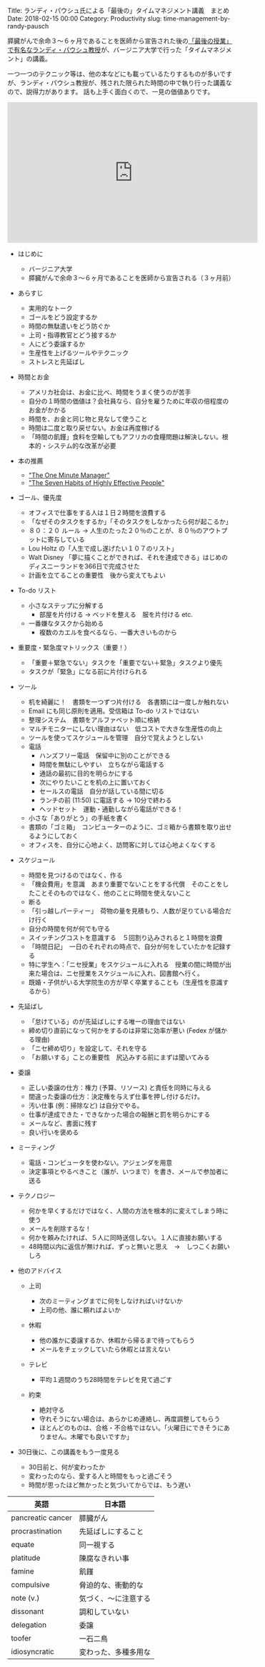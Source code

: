 Title: ランディ・パウシュ氏による「最後の」タイムマネジメント講義　まとめ
Date: 2018-02-15 00:00
Category: Productivity
slug: time-management-by-randy-pausch


膵臓がんで余命３〜６ヶ月であることを医師から宣告された後の[「最後の授業」で有名なランディ・パウシュ教授](https://www.youtube.com/watch?v=ji5_MqicxSo)が、バージニア大学で行った「タイムマネジメント」の講義。

一つ一つのテクニック等は、他の本などにも載っているたりするものが多いですが、ランディ・パウシュ教授が、残された限られた時間の中で執り行った講義なので、説得力があります。
話も上手く面白くので、一見の価値ありです。

<iframe width="560" height="315" src="https://www.youtube.com/embed/oTugjssqOT0" frameborder="0" allow="autoplay; encrypted-media" allowfullscreen></iframe>

- はじめに
    - バージニア大学
    - 膵臓がんで余命３〜６ヶ月であることを医師から宣告される（３ヶ月前）

- あらすじ
    - 実用的なトーク
    - ゴールをどう設定するか
    - 時間の無駄遣いをどう防ぐか
    - 上司・指導教官とどう接するか
    - 人にどう委譲するか
    - 生産性を上げるツールやテクニック
    - ストレスと先延ばし

- 時間とお金
    - アメリカ社会は、お金に比べ、時間をうまく使うのが苦手
    - 自分の１時間の価値は？会社員なら、自分を雇うために年収の倍程度のお金がかかる
    - 時間を、お金と同じ物と見なして使うこと
    - 時間は二度と取り戻せない。お金は再度稼げる
    - 「時間の飢饉」食料を空輸してもアフリカの食糧問題は解決しない。根本的・システム的な改革が必要

- 本の推薦
    - ["The One Minute Manager"](https://www.amazon.com/Minute-Manager-Kenneth-Blanchard-Ph-D/dp/074350917X)
    - ["The Seven Habits of Highly Effective People"](https://www.amazon.com/dp/B00GOZV3TM/)

- ゴール、優先度
    - オフィスで仕事をする人は１日２時間を浪費する
    - 「なぜそのタスクをするか」「そのタスクをしなかったら何が起こるか」
    - ８０：２０ ルール → 人生のたった２０％のことが、８０％のアウトプットに寄与している
    - Lou Holtz の「人生で成し遂げたい１０７のリスト」
    - Walt Disney 「夢に描くことができれば、それを達成できる」はじめのディスニーランドを366日で完成させた
    - 計画を立てることの重要性　後から変えてもよい

- To-do リスト
    - 小さなステップに分解する
        - 部屋を片付ける → ベッドを整える　服を片付ける  etc.
    - 一番嫌なタスクから始める
        - 複数のカエルを食べるなら、一番大きいものから

- 重要度・緊急度マトリックス（重要！）
    - 「重要＋緊急でない」タスクを「重要でない＋緊急」タスクより優先
    - タスクが「緊急」になる前に片付けられる

- ツール
    - 机を綺麗に！　書類を一つずつ片付ける　各書類には一度しか触れない
    - Email にも同じ原則を適用。受信箱は To-do リストではない
    - 整理システム　書類をアルファベット順に格納
    - マルチモニターにしない理由はない　低コストで大きな生産性の向上
    - ツールを使ってスケジュールを管理　自分で覚えようとしない
    - 電話
        - ハンズフリー電話　保留中に別のことができる
        - 時間を無駄にしやすい　立ちながら電話する
        - 通話の最初に目的を明らかにする
        - 次にやりたいことを机の上に置いておく
        - セールスの電話　自分が話している間に切る
        - ランチの前 (11:50) に電話する → 10分で終わる
        - ヘッドセット　運動・通勤しながら電話ができる！
    - 小さな「ありがとう」の手紙を書く
    - 書類の「ゴミ箱」　コンピューターのように、ゴミ箱から書類を取り出せるようにしておく
    - オフィスを、自分に心地よく、訪問客に対しては心地よくなくする

- スケジュール
    - 時間を見つけるのではなく、作る
    - 「機会費用」を意識　あまり重要でないことをする代償　そのことをしたことそのものではなく、他のことに時間を使えないこと
    - 断る
    - 「引っ越しパーティー」　荷物の量を見積もり、人数が足りている場合だけ行く
    - 自分の時間を何が何でも守る
    - スイッチングコストを意識する　５回割り込みされると１時間を浪費
    - 「時間日記」　一日のそれぞれの時点で、自分が何をしていたかを記録する
    - 特に学生へ：「ニセ授業」をスケジュールに入れる　授業の間に時間が出来た場合は、ニセ授業をスケジュールに入れ、図書館へ行く。
    - 既婚・子供がいる大学院生の方が早く卒業することも（生産性を意識するから）

- 先延ばし
    - 「怠けている」のが先延ばしにする唯一の理由ではない
    - 締め切り直前になって何かをするのは非常に効率が悪い (Fedex が儲かる理由)
    - 「ニセ締め切り」を設定して、それを守る
    - 「お願いする」ことの重要性　尻込みする前にまずは聞いてみる

- 委譲
    - 正しい委譲の仕方：権力 (予算、リソース) と責任を同時に与える
    - 間違った委譲の仕方：決定権を与えず仕事を押し付けるだけ。
    - 汚い仕事 (例：掃除など) は自分でやる。
    - 仕事が達成できた・できなかった場合の報酬と罰を明らかにする
    - メールなど、書面に残す
    - 良い行いを褒める

- ミーティング
    - 電話・コンピュータを使わない。アジェンダを用意
    - 決定事項とやるべきこと（誰が、いつまで）を書き、メールで参加者に送る

- テクノロジー
    - 何かを早くするだけではなく、人間の方法を根本的に変えてしまう時に使う
    - メールを削除するな！
    - 何かを頼みたければ、５人に同時送信しない。１人に直接お願いする
    - 48時間以内に返信が無ければ、ずっと無いと思え　→　しつこくお願いしろ

- 他のアドバイス
    - 上司
        - 次のミーティングまでに何をしなければいけないか
        - 上司の他、誰に頼ればよいか

    - 休暇
        - 他の誰かに委譲するか、休暇から帰るまで待ってもらう
        - メールをチェックしていたら休暇とは言えない

    - テレビ
        - 平均１週間のうち28時間をテレビを見て過ごす

    - 約束
        - 絶対守る
        - 守れそうにない場合は、あらかじめ連絡し、再度調整してもらう
        - ほとんどのものは、合格・不合格ではない。「火曜日にできそうにありません。木曜でも良いですか」

- 30日後に、この講義をもう一度見る
    - 30日前と、何が変わったか
    - 変わったのなら、愛する人と時間をもっと過ごそう
    - 時間が思ったほど無かったと気づいてからでは、もう遅い


| 英語              | 日本語             |
|-------------------|--------------------|
| pancreatic cancer | 膵臓がん           |
| procrastination   | 先延ばしにすること |
| equate            | 同一視する         |
| platitude         | 陳腐なきれい事     |
| famine            | 飢饉              |
| compulsive        | 脅迫的な、衝動的な  |
| note (v.)         | 気づく、〜に注意する |
| dissonant         | 調和していない      |
| delegation        | 委譲               |
| toofer            | 一石二鳥           |
| idiosyncratic     | 変わった、多種多用な |

